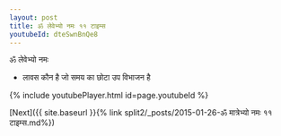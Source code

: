 ```yaml
---
layout: post
title: ॐ लेवेभ्यो नमः ११ टाइम्स
youtubeId: dteSwnBnQe8
---
```

 
 
 ॐ लेवेभ्यो नमः  
 
 -  लावस कौन है जो समय का छोटा उप विभाजन है 
 
  
 
  
 
 
 
 
 
 


{% include youtubePlayer.html id=page.youtubeId %}
 
[Next]({{ site.baseurl }}{% link  split2/_posts/2015-01-26-ॐ मात्रेभ्यो नमः ११ टाइम्स.md%})
 
